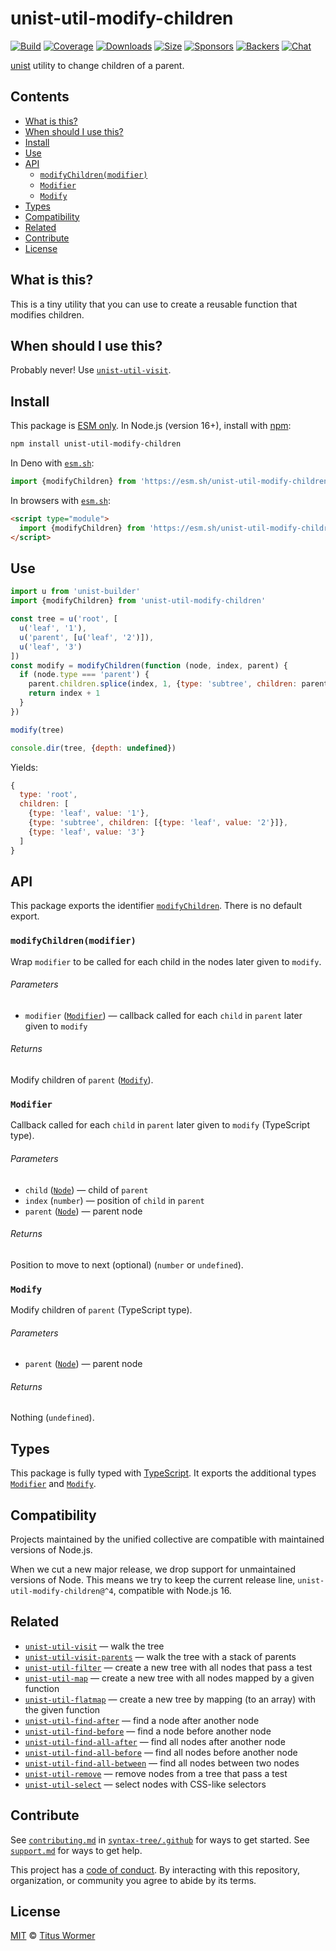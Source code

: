 # unist-util-modify-children

[![Build][build-badge]][build]
[![Coverage][coverage-badge]][coverage]
[![Downloads][downloads-badge]][downloads]
[![Size][size-badge]][size]
[![Sponsors][sponsors-badge]][collective]
[![Backers][backers-badge]][collective]
[![Chat][chat-badge]][chat]

[unist][] utility to change children of a parent.

## Contents

*   [What is this?](readme.md##what-is-this)
*   [When should I use this?](readme.md##when-should-i-use-this)
*   [Install](readme.md##install)
*   [Use](readme.md##use)
*   [API](readme.md##api)
    *   [`modifyChildren(modifier)`](#modifychildrenmodifier)
    *   [`Modifier`](#modifier)
    *   [`Modify`](#modify)
*   [Types](readme.md##types)
*   [Compatibility](readme.md##compatibility)
*   [Related](readme.md##related)
*   [Contribute](readme.md##contribute)
*   [License](readme.md##license)

## What is this?

This is a tiny utility that you can use to create a reusable function that
modifies children.

## When should I use this?

Probably never!
Use [`unist-util-visit`][unist-util-visit].

## Install

This package is [ESM only][esm].
In Node.js (version 16+), install with [npm][]:

```sh
npm install unist-util-modify-children
```

In Deno with [`esm.sh`][esmsh]:

```js
import {modifyChildren} from 'https://esm.sh/unist-util-modify-children@4'
```

In browsers with [`esm.sh`][esmsh]:

```html
<script type="module">
  import {modifyChildren} from 'https://esm.sh/unist-util-modify-children@4?bundle'
</script>
```

## Use

```js
import u from 'unist-builder'
import {modifyChildren} from 'unist-util-modify-children'

const tree = u('root', [
  u('leaf', '1'),
  u('parent', [u('leaf', '2')]),
  u('leaf', '3')
])
const modify = modifyChildren(function (node, index, parent) {
  if (node.type === 'parent') {
    parent.children.splice(index, 1, {type: 'subtree', children: parent.children})
    return index + 1
  }
})

modify(tree)

console.dir(tree, {depth: undefined})
```

Yields:

```js
{
  type: 'root',
  children: [
    {type: 'leaf', value: '1'},
    {type: 'subtree', children: [{type: 'leaf', value: '2'}]},
    {type: 'leaf', value: '3'}
  ]
}
```

## API

This package exports the identifier [`modifyChildren`][api-modifychildren].
There is no default export.

### `modifyChildren(modifier)`

Wrap `modifier` to be called for each child in the nodes later given to
`modify`.

###### Parameters

*   `modifier` ([`Modifier`][api-modifier])
    — callback called for each `child` in `parent` later given to `modify`

###### Returns

Modify children of `parent` ([`Modify`][api-modify]).

### `Modifier`

Callback called for each `child` in `parent` later given to `modify`
(TypeScript type).

###### Parameters

*   `child` ([`Node`][node])
    — child of `parent`
*   `index` (`number`)
    — position of `child` in `parent`
*   `parent` ([`Node`][node])
    — parent node

###### Returns

Position to move to next (optional) (`number` or `undefined`).

### `Modify`

Modify children of `parent` (TypeScript type).

###### Parameters

*   `parent` ([`Node`][node])
    — parent node

###### Returns

Nothing (`undefined`).

## Types

This package is fully typed with [TypeScript][].
It exports the additional types [`Modifier`][api-modifier] and
[`Modify`][api-modify].

## Compatibility

Projects maintained by the unified collective are compatible with maintained
versions of Node.js.

When we cut a new major release, we drop support for unmaintained versions of
Node.
This means we try to keep the current release line,
`unist-util-modify-children@^4`, compatible with Node.js 16.

## Related

*   [`unist-util-visit`](https://github.com/syntax-tree/unist-util-visit)
    — walk the tree
*   [`unist-util-visit-parents`](https://github.com/syntax-tree/unist-util-visit-parents)
    — walk the tree with a stack of parents
*   [`unist-util-filter`](https://github.com/syntax-tree/unist-util-filter)
    — create a new tree with all nodes that pass a test
*   [`unist-util-map`](https://github.com/syntax-tree/unist-util-map)
    — create a new tree with all nodes mapped by a given function
*   [`unist-util-flatmap`](https://gitlab.com/staltz/unist-util-flatmap)
    — create a new tree by mapping (to an array) with the given function
*   [`unist-util-find-after`](https://github.com/syntax-tree/unist-util-find-after)
    — find a node after another node
*   [`unist-util-find-before`](https://github.com/syntax-tree/unist-util-find-before)
    — find a node before another node
*   [`unist-util-find-all-after`](https://github.com/syntax-tree/unist-util-find-all-after)
    — find all nodes after another node
*   [`unist-util-find-all-before`](https://github.com/syntax-tree/unist-util-find-all-before)
    — find all nodes before another node
*   [`unist-util-find-all-between`](https://github.com/mrzmmr/unist-util-find-all-between)
    — find all nodes between two nodes
*   [`unist-util-remove`](https://github.com/syntax-tree/unist-util-remove)
    — remove nodes from a tree that pass a test
*   [`unist-util-select`](https://github.com/syntax-tree/unist-util-select)
    — select nodes with CSS-like selectors

## Contribute

See [`contributing.md`][contributing] in [`syntax-tree/.github`][health] for
ways to get started.
See [`support.md`][support] for ways to get help.

This project has a [code of conduct][coc].
By interacting with this repository, organization, or community you agree to
abide by its terms.

## License

[MIT][license] © [Titus Wormer][author]

<!-- Definitions -->

[build-badge]: https://github.com/syntax-tree/unist-util-modify-children/workflows/main/badge.svg

[build]: https://github.com/syntax-tree/unist-util-modify-children/actions

[coverage-badge]: https://img.shields.io/codecov/c/github/syntax-tree/unist-util-modify-children.svg

[coverage]: https://codecov.io/github/syntax-tree/unist-util-modify-children

[downloads-badge]: https://img.shields.io/npm/dm/unist-util-modify-children.svg

[downloads]: https://www.npmjs.com/package/unist-util-modify-children

[size-badge]: https://img.shields.io/badge/dynamic/json?label=minzipped%20size&query=$.size.compressedSize&url=https://deno.bundlejs.com/?q=unist-util-modify-children

[size]: https://bundlejs.com/?q=unist-util-modify-children

[sponsors-badge]: https://opencollective.com/unified/sponsors/badge.svg

[backers-badge]: https://opencollective.com/unified/backers/badge.svg

[collective]: https://opencollective.com/unified

[chat-badge]: https://img.shields.io/badge/chat-discussions-success.svg

[chat]: https://github.com/syntax-tree/unist/discussions

[npm]: https://docs.npmjs.com/cli/install

[esm]: https://gist.github.com/sindresorhus/a39789f98801d908bbc7ff3ecc99d99c

[esmsh]: https://esm.sh

[typescript]: https://www.typescriptlang.org

[license]: license

[author]: https://wooorm.com

[health]: https://github.com/syntax-tree/.github

[contributing]: https://github.com/syntax-tree/.github/blob/main/contributing.md

[support]: https://github.com/syntax-tree/.github/blob/main/support.md

[coc]: https://github.com/syntax-tree/.github/blob/main/code-of-conduct.md

[unist]: https://github.com/syntax-tree/unist

[node]: https://github.com/syntax-tree/unist#nodes

[unist-util-visit]: https://github.com/syntax-tree/unist-util-visit

[api-modifychildren]: #modifychildrenmodifier

[api-modifier]: #modifier

[api-modify]: #modify
